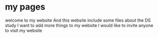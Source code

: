 # my pages
 welcome to my website
 And this website include some files about the DS study
I want to add more things to my website 
I would like to invite anyone to visit my website
